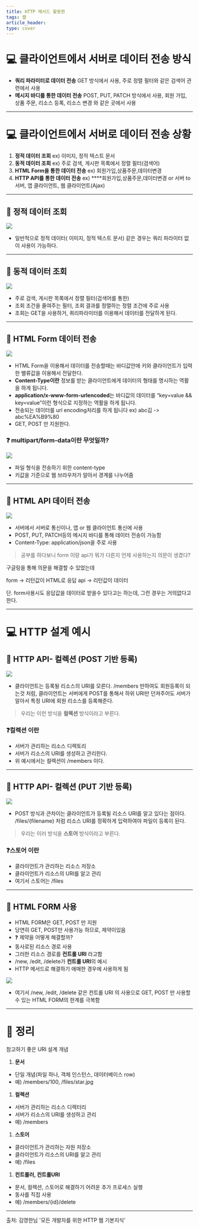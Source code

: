 ```yaml
---
title: HTTP 메서드 활용편
tags: 웹
article_header:
type: cover
---
```

# 💻 클라이언트에서 서버로 데이터 전송 방식

-   **쿼리 파라미터로 데이터 전송**
    GET 방식에서 사용, 주로 정렬 필터와 같은 검색어 관련에서 사용
-   **메시지 바디를 통한 데이터 전송**
    POST, PUT, PATCH 방식에서 사용, 회원 가입, 상품 주문, 리소스 등록, 리소스 변경 와 같은 곳에서 사용

---

# 💻 클라이언트에서 서버로 데이터 전송 상황

1.  **정적 데이터 조회**
    ex) 이미지, 정적 텍스트 문서
2.  **동적 데이터 조회**
    ex) 주로 검색, 게시판 목록에서 정렬 필터(검색어)
3.  **HTML Form을 통한 데이터 전송**
    ex) 회원가입,상품주문,데이터변경
4.  **HTTP API를 통한 데이터 전송**
    ex) \*\*\*\*회원가입,상품주문,데이터변경 or 서버 to 서버, 앱 클라이언트, 웹 클라이언트(Ajax)

---

## 🧩 정적 데이터 조회

![](https://raw.githubusercontent.com/jickDo/picture/master/Web/cp4/1정적데이터조회.png)

-   일반적으로 정적 데이터( 이미지, 정적 텍스트 문서) 같은 경우는 쿼리 파라미터 없이 사용이 가능하다.

---

## 🧩 동적 데이터 조회

![](https://raw.githubusercontent.com/jickDo/picture/master/Web/cp4/2동적데이터조회.png)

-   주로 검색, 게시판 목록에서 정렬 필터(검색어를 통한)
-   조회 조건을 줄여주는 필터, 조회 결과를 정렬하는 정렬 조건에 주로 사용
-   조회는 GET을 사용하거, 쿼리파라미터를 이용해서 데이터를 전달하게 된다.

---

## 🧩 ****HTML Form 데이터 전송****

![](https://raw.githubusercontent.com/jickDo/picture/master/Web/cp4/3htmlFoam.png)

-   HTML Form을 이용해서 데이터를 전송할때는 바디값안에 키와 클라이언트가 입력한 밸류값을 이용해서 전달한다.
-   **Content-Type이란** 정보를 받는 클라이언트에게 데이터의 형태를 명시하는 역활을 하게 됩니다.
-   **application/x-www-form-urlencoded**는 바디값의 데이터를 “key=value && key=value”이런 형식으로 지정하는 역활을 하게 됩니다.
-   전송되는 데이터를 url encoding처리를 하게 됩니다
    ex) abc김 -> abc%EA%B9%80
-   GET, POST 만 지원한다.

### ❓ multipart/form-data이란 무엇일까?

![](https://raw.githubusercontent.com/jickDo/picture/master/Web/cp4/4multiPart.png)

-   파일 형식을 전송하기 위한 content-type
-   키값을 기준으로 웹 브라우저가 알아서 경계를 나누어줌

---

## 🧩 ****HTML API 데이터 전송****

![](https://raw.githubusercontent.com/jickDo/picture/master/Web/cp4/5htmlApi.png)

-   서버에서 서버로 통신이나, 앱 or 웹 클라이언트 통신에 사용
-   POST, PUT, PATCH등의 메시지 바디를 통해 데이터 전송이 가능함
-   Content-Type: application/json을 주로 사용

> 공부를 하다보니 form 이랑 api가 뭐가 다른지 언제 사용하는지 의문이 생겼다?

구글링을 통해 의문을 해결할 수 있었는데

form → 리턴값이 HTML로 응답
api → 리턴값이 데이터

단. form사용시도 응답값을 데이터로 받을수 있다고는 하는데, 그런 경우는 거의없다고 한다.

---

# 💻 HTTP 설계 예시

## 🧩 HTTP API- 컬렉션 (POST 기반 등록)

![](https://raw.githubusercontent.com/jickDo/picture/master/Web/cp4/6http설계예시.png)

-   클라이언트는 등록될 리소스의 URI를 모른다.
    /members 만하여도 회원등록이 되는것 처럼, 클라이언트는 서버에게 POST를 통해서 하위 URI만 던져주어도 서버가 알아서 특정 URI에 회원 리소스를 등록해준다.

> 우리는 이런 방식을 **컬렉션** 방식이라고 부른다.

### ❓컬렉션 이란

-   서버가 관리하는 리소스 디렉토리
-   서버가 리소스의 URI를 생성하고 관리한다.
-   위 예시에서는 컬렉션이 /members 이다.

---

## 🧩 HTTP API- 컬렉션 (PUT 기반 등록)

![](https://raw.githubusercontent.com/jickDo/picture/master/Web/cp4/7httpApiCollection.png)

-   POST 방식과 큰차이는 클라이언트가 등록될 리소스 URI를 알고 있다는 점이다.
    /files/{filename} 처럼 리소스 URI를 정확하게 입력하여야 파일이 등록이 된다.

> 우리는 이러 방식을 **스토어** 방식이라고 부른다.

### ❓스토어 이란

-   클라이언트가 관리하는 리소스 저장소
-   클라이언트가 리소스의 URI를 알고 관리
-   여기서 스토어는 /files

---

## 🧩 HTML FORM 사용

-   HTML FORM은 GET, POST 만 지원
-   당연히 GET, POST만 사용가능 하므로, 제약이있음
-   ❓ 제약을 어떻게 해결할까?
  -   동사로된 리소스 경로 사용
  -   그러한 리소스 경로를 **컨트롤 URI** 라고함
  -   /new, /edit, /delete가 **컨트롤 URI**의 예시
  -   HTTP 메서드로 해결하기 애매한 경우에 사용하게 됨

![](https://raw.githubusercontent.com/jickDo/picture/master/Web/cp4/8htmlFoam사용.png)

-   여기서 /new, /edit, /delete 같은 컨트롤 URI 의 사용으로 GET, POST 만 사용할 수 있는 HTML FORM의 한계를 극복함

---

# 📌 정리

참고하기 좋은 URI 설계 개념

1.  **문서**

-   단일 개념(파일 하나, 객체 인스턴스, 데이터베이스 row)
-   예) /members/100, /files/star.jpg

1.  **컬렉션**

-   서버가 관리하는 리소스 디렉터리
-   서버가 리소스의 URI를 생성하고 관리
-   예) /members

1.  **스토어**

-   클라이언트가 관리하는 자원 저장소
-   클라이언트가 리소스의 URI를 알고 관리
-   예) /files

1.  **컨트롤러, 컨트롤URI**

-   문서, 컬렉션, 스토어로 해결하기 어려운 추가 프로세스 실행
-   동사를 직접 사용
-   예) /members/{id}/delete

---

출처: 김영한님 '모든 개발자를 위한 HTTP 웹 기본지식'
